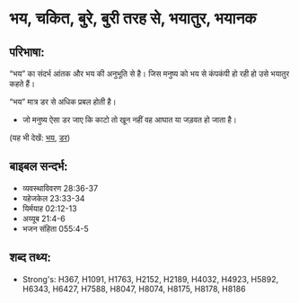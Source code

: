 # भय, चकित, बुरे, बुरी तरह से, भयातुर, भयानक #

## परिभाषा: ##

“भय” का संदर्भ आंतक और भय की अनुभूति से है। जिस मनुष्य को भय से कंपकंपी हो रही हो उसे भयातुर कहते हैं।

“भय” मात्र डर से अधिक प्रबल होती है।

* जो मनुष्य ऐसा डर जाए कि काटो तो खून नहीं वह आघात या जड़वत हो जाता है।

(यह भी देखें: [भय](../fear.md), [डर](../terror.md))

## बाइबल सन्दर्भ: ##

* व्यवस्थाविवरण 28:36-37
* यहेजकेल 23:33-34
* यिर्मयाह 02:12-13
* अय्यूब 21:4-6
* भजन संहिता 055:4-5

## शब्द तथ्य: ##

* Strong's: H367, H1091, H1763, H2152, H2189, H4032, H4923, H5892, H6343, H6427, H7588, H8047, H8074, H8175, H8178, H8186
